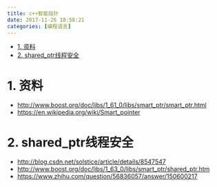 ```yaml
---
title: c++智能指针
date: 2017-11-26 18:58:21
categories: [编程语言]
---
```

<!-- TOC -->

- [1. 资料](#1-资料)
- [2. shared_ptr线程安全](#2-shared_ptr线程安全)

<!-- /TOC -->



<a id="markdown-1-资料" name="1-资料"></a>
# 1. 资料

* http://www.boost.org/doc/libs/1_61_0/libs/smart_ptr/smart_ptr.html
* https://en.wikipedia.org/wiki/Smart_pointer

<a id="markdown-2-shared_ptr线程安全" name="2-shared_ptr线程安全"></a>
# 2. shared_ptr线程安全
* http://blog.csdn.net/solstice/article/details/8547547
* http://www.boost.org/doc/libs/1_63_0/libs/smart_ptr/shared_ptr.htm
* https://www.zhihu.com/question/56836057/answer/150600217